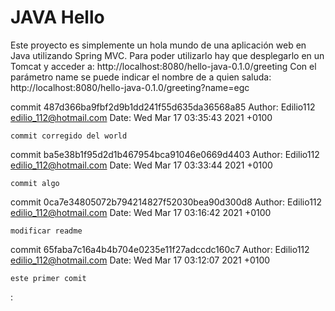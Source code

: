 JAVA Hello
==============
Este proyecto es simplemente un hola mundo de una aplicación web en
Java utilizando Spring MVC.
Para poder utilizarlo hay que desplegarlo en un Tomcat y acceder a:
http://localhost:8080/hello-java-0.1.0/greeting
Con el parámetro name se puede indicar el nombre de a quien saluda:
http://localhost:8080/hello-java-0.1.0/greeting?name=egc

commit 487d366ba9fbf2d9b1dd241f55d635da36568a85
Author: Edilio112 <edilio_112@hotmail.com>
Date:   Wed Mar 17 03:35:43 2021 +0100

    commit corregido del world

commit ba5e38b1f95d2d1b467954bca91046e0669d4403
Author: Edilio112 <edilio_112@hotmail.com>
Date:   Wed Mar 17 03:33:44 2021 +0100

    commit algo

commit 0ca7e34805072b794214827f52030bea90d300d8
Author: Edilio112 <edilio_112@hotmail.com>
Date:   Wed Mar 17 03:16:42 2021 +0100

    modificar readme

commit 65faba7c16a4b4b704e0235e11f27adccdc160c7
Author: Edilio112 <edilio_112@hotmail.com>
Date:   Wed Mar 17 03:12:07 2021 +0100

    este primer comit
:
